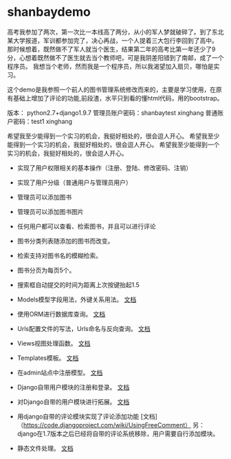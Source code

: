 # shanbaydemo
高考我参加了两次，第一次比一本线高了两分，从小的军人梦就破碎了。到了东北某大学报道，军训都参加完了，决心再战，一个人提着三大包行李回到了高中。
那时候想着，既然做不了军人就当个医生，结果第二年的高考比第一年还少了9分，心想着既然做不了医生就去当个教师吧，可是我阴差阳错到了南邮，成了一个程序员。
我想当个老师，然而我是一个程序员，所以我渴望加入扇贝，哪怕是实习。

这个demo是我参照一个前人的图书管理系统修改而来的，主要是学习使用，在原有基础上增加了评论的功能,前段渣，水平只到看的懂html代码，用的bootstrap。

版本：
python2.7+django1.9.7
管理员账户密码：shanbaytest  xinghang
普通账户密码：test1 xinghang

希望我至少能得到一个实习的机会，我挺好相处的，很会逗人开心。
希望我至少能得到一个实习的机会，我挺好相处的，很会逗人开心。
希望我至少能得到一个实习的机会，我挺好相处的，很会逗人开心。

* 实现了用户权限相关的基本操作（注册、登陆、修改密码、注销）
* 实现了用户分级（普通用户与管理员用户）
* 管理员可以添加图书
* 管理员可以添加图书图片
* 任何用户都可以查看、检索图书，并且可以进行评论
* 图书分类列表随添加的图书而改变。
* 检索支持对图书名的模糊检索。
* 图书分页为每页5个。
* 搜索框自动提交的时间为距离上次按键抬起1.5

* Models模型字段用法，外键关系用法。 [文档](https://docs.djangoproject.com/en/1.9/topics/db/models/)

* 使用ORM进行数据库查询。 [文档](https://docs.djangoproject.com/en/1.9/topics/db/queries/)

* Urls配置文件的写法，Urls命名与反向查询。 [文档](https://docs.djangoproject.com/en/1.9/topics/http/urls/)

* Views视图处理函数。 [文档](https://docs.djangoproject.com/en/1.9/topics/http/views/)

* Templates模板。 [文档](https://docs.djangoproject.com/en/1.9/ref/templates/language/)

* 在admin站点中注册模型。 [文档](https://docs.djangoproject.com/en/1.9/ref/contrib/admin/)

* Django自带用户模块的注册和登录。 [文档](https://docs.djangoproject.com/en/1.9/topics/auth/default/)

* 对Django自带的用户模块进行拓展。 [文档](https://docs.djangoproject.com/en/1.9/topics/auth/customizing/)

* 用django自带的评论模块实现了评论添加功能  [文档]（https://code.djangoproject.com/wiki/UsingFreeComment）
 另：django在1.7版本之后已经将自带的评论系统移除，用户需要自行添加模块。
* 静态文件处理。 [文档](https://docs.djangoproject.com/en/1.9/ref/contrib/staticfiles/)
